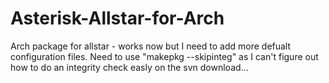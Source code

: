 Asterisk-Allstar-for-Arch
=========================

Arch package for allstar - works now but I need to add more defualt configuration files.
Need to use "makepkg --skipinteg" as I can't figure out how to do an integrity check easly on the svn download...
